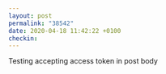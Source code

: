 ```yaml
---
layout: post
permalink: "38542"
date: 2020-04-18 11:42:22 +0100
checkin:  
---
```


Testing accepting access token in post body